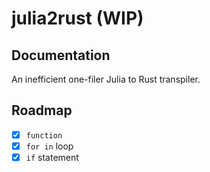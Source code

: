 # julia2rust (WIP)

## Documentation

An inefficient one-filer Julia to Rust transpiler.

## Roadmap

 - [x] `function`
 - [x] `for in` loop
 - [x] `if` statement